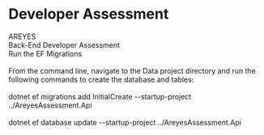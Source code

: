 # Developer Assessment<br/>
AREYES
<br/>
Back-End Developer Assessment
<br/>
Run the EF Migrations
<br/>
<br/>
From the command line, navigate to the Data project directory and run the following commands to create the database and tables:
<br/><br/>
dotnet ef migrations add InitialCreate --startup-project ../AreyesAssessment.Api
<br/>
<br/>
dotnet ef database update --startup-project ../AreyesAssessment.Api
